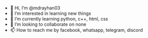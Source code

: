 - 👋 Hi, I’m @mdrayhan03
- 👀 I’m interested in learning new things
- 🌱 I’m currently learning python, c++, html, css
- 💞️ I’m looking to collaborate on none
- 📫 How to reach me by facebook, whatsapp, telegram, discord

<!---
mdrayhan03/mdrayhan03 is a ✨ special ✨ repository because its `README.md` (this file) appears on your GitHub profile.
You can click the Preview link to take a look at your changes.
--->
